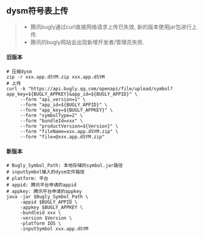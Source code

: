 ## dysm符号表上传



> - 腾讯bugly通过curl直接网络请求上传已失效,  新的版本使用jar包进行上传.
> - 腾讯的bugly网站会出现新增开发者/管理员失败.



#### 旧版本

```
# 压缩dysm
zip -r xxx.app.dSYM.zip xxx.app.dSYM
# 上传
curl -k "https://api.bugly.qq.com/openapi/file/upload/symbol?app_key=${BUGLY_APPKEY}&app_id=${BUGLY_APPID}" \
     --form "api_version=1" \
     --form "app_id=${BUGLY_APPID}" \
     --form "app_key=${BUGLY_APPKEY}" \
     --form "symbolType=2" \
     --form "bundleId=xxx" \
     --form "productVersion=${Version}" \
     --form "fileName=xxx.app.dSYM.zip" \
     --form "file=@xxx.app.dSYM.zip"
```



#### 新版本

```
# Bugly_Symbol_Path: 本地存储的symbol.jar路径
# inputSymbol输入的dysm文件路径
# platform: 平台
# appid: 腾讯平台申请的appid
# appkey: 腾讯平台申请的appkey
java -jar $Bugly_Symbol_Path \
     -appid $BUGLY_APPID \
     -appkey $BUGLY_APPKEY \
     -bundleid xxx \
     -version $Version \
     -platform IOS \
     -inputSymbol xxx.app.dSYM
```

